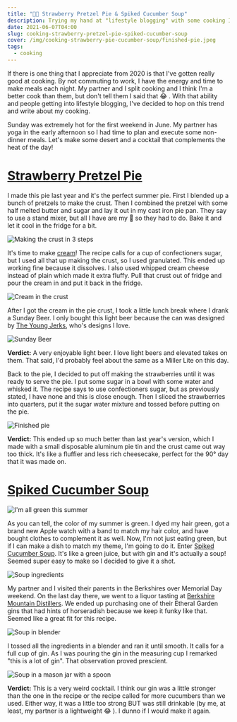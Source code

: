 ```yaml
---
title: "👨‍🍳 Strawberry Pretzel Pie & Spiked Cucumber Soup"
description: Trying my hand at "lifestyle blogging" with some cooking I did for a warm summer day.
date: 2021-06-07T04:00
slug: cooking-strawberry-pretzel-pie-spiked-cucumber-soup
cover: /img/cooking-strawberry-pie-cucumber-soup/finished-pie.jpeg
tags:
  - cooking
---
```


If there is one thing that I appreciate from 2020 is that I've gotten really good at cooking. By not commuting to work,
I have the energy and time to make meals each night. My partner and I split cooking and I think I'm a better cook than
them, but don't tell them I said that 😂 . With that ability and people getting into lifestyle blogging, I've decided to
hop on this trend and write about my cooking.

Sunday was extremely hot for the first weekend in June. My partner has yoga in the early afternoon so I had time to plan
and execute some non-dinner meals. Let's make some desert and a cocktail that complements the heat of the day!

# [Strawberry Pretzel Pie][strawberry-pretzel-pie]

I made this pie last year and it's the perfect summer pie. First I blended up a bunch of pretzels to make the crust.
Then I combined the pretzel with some half melted butter and sugar and lay it out in my cast iron pie pan. They say to
use a stand mixer, but all I have are my 🙌  so they had to do. Bake it and let it cool in the fridge for a bit.

![Making the crust in 3 steps](/img/cooking-strawberry-pie-cucumber-soup/making-the-crust.jpg)

It's time to make [cream](https://www.youtube.com/watch?v=PBwAxmrE194)! The recipe calls for a cup of confectioners
sugar, but I used all that up making the crust, so I used granulated. This ended up working fine because it dissolves.
I also used whipped cream cheese instead of plain which made it extra fluffy. Pull that crust out of fridge and pour the
cream in and put it back in the fridge.

![Cream in the crust](/img/cooking-strawberry-pie-cucumber-soup/cream-in-crust.jpeg)

After I got the cream in the pie crust, I took a little lunch break where I drank a Sunday Beer. I only bought this
light beer because the can was designed by [The Young Jerks][the-young-jerks], who's designs I love.

![Sunday Beer](/img/cooking-strawberry-pie-cucumber-soup/sunday-beer.jpeg)

**Verdict:** A very enjoyable light beer. I love light beers and elevated takes on them. That said, I'd probably feel
about the same as a Miller Lite on this day.

Back to the pie, I decided to put off making the strawberries until it was ready to serve the pie. I put some sugar in
a bowl with some water and whisked it. The recipe says to use confectioners sugar, but as previously stated, I have none
and this is close enough. Then I sliced the strawberries into quarters, put it the sugar water mixture and tossed before
putting on the pie.

![Finished pie](/img/cooking-strawberry-pie-cucumber-soup/finished-pie.jpeg)

**Verdict:** This ended up so much better than last year's version, which I made with a small disposable aluminum pie
tin and the crust came out way too thick. It's like a fluffier and less rich cheesecake, perfect for the 90° day that it
was made on.

# [Spiked Cucumber Soup][cucumber-soup]

![I'm all green this summer](/img/cooking-strawberry-pie-cucumber-soup/me-green.jpeg)

As you can tell, the color of my summer is green. I dyed my hair green, got a brand new Apple watch with a band to match
my hair color, and have bought clothes to complement it as well. Now, I'm not just eating green, but if I can make
a dish to match my theme, I'm going to do it. Enter [Spiked Cucumber Soup][cucumber-soup]. It's like a green juice, but
with gin and it's actually a soup! Seemed super easy to make so I decided to give it a shot.

![Soup ingredients](/img/cooking-strawberry-pie-cucumber-soup/soup-ingredients.jpeg)

My partner and I visited their parents in the Berkshires over Memorial Day weekend. On the last day there, we went to
a liquor tasting at [Berkshire Mountain Distillers][bmd]. We ended up purchasing one of their Etheral Garden gins that
had hints of horseradish because we keep it funky like that. Seemed like a great fit for this recipe.

![Soup in blender](/img/cooking-strawberry-pie-cucumber-soup/soup-in-blender.jpeg)

I tossed all the ingredients in a blender and ran it until smooth. It calls for a full cup of gin. As I was pouring the
gin in the measuring cup I remarked "this is a lot of gin". That observation proved prescient.

![Soup in a mason jar with a spoon](/img/cooking-strawberry-pie-cucumber-soup/soup-in-mason-jar.jpeg)

**Verdict:** This is a very weird cocktail. I think our gin was a little stronger than the one in the recipe or the
recipe called for more cucumbers than we used. Either way, it was a little too strong BUT was still drinkable (by me, at
least, my partner is a lightweight 😂 ). I dunno if I would make it again.

[strawberry-pretzel-pie]: https://cooking.nytimes.com/recipes/1020323-strawberry-pretzel-pie
[cucumber-soup]: https://cooking.nytimes.com/recipes/1014750-spiked-cucumber-soup
[bmd]: https://berkshiremountaindistillers.com/
[the-young-jerks]: https://youngjerks.com/
